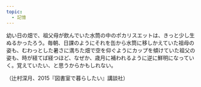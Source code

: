 ```yaml
---
topic:
  - 記憶
---
```

幼い日の畑で、祖父母が飲んでいた水筒の中のポカリスエットは、きっと少し生ぬるかったろう。毎朝、日課のようにそれを缶から水筒に移しかえていた祖母の姿も、むわっとした暑さに満ちた畑で空を仰ぐようにカップを傾けていた祖父の姿も、時が経てば経つほど、なぜか、歳月に補われるように逆に鮮明になっていく。覚えていたい、と思うからかもしれない。

（辻村深月、2015『図書室で暮らしたい』講談社）